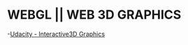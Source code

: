 # WEBGL || WEB 3D GRAPHICS 

-[Udacity - Interactive3D Graphics](https://www.udacity.com/course/interactive-3d-graphics--cs291)
